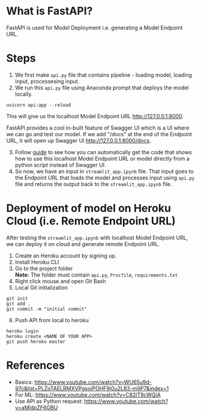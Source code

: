 # What is FastAPI?
FastAPI is used for Model Deployment i.e. generating a Model Endpoint URL.

# Steps
1. We first make `api.py` file that contains pipeline - loading model, loading input, processesing input.
2. We run this `api.py` file using Anaconda prompt that deploys the model locally.
```
uvicorn api:app --reload
```
This will give us the localhost Model Endpoint URL http://127.0.0.1:8000.

FastAPI provides a cool in-built feature of Swagger UI which is a UI where we can go and test our model. If we add "/docs" at the end of the Endpoint URL, it will open up Swagger UI http://127.0.0.1:8000/docs.

3. Follow [guide](https://github.com/AparGarg99/Tutorials/blob/master/FastAPI/Convert%20to%20Python%20request.docx) to see how you can automatically get the code that shows how to use this localhost Model Endpoint URL or model directly from a python script instead of Swagger UI.
4. So now, we have an input in `streamlit_app.ipynb` file. That input goes to the Endpoint URL that loads the model and processes input using `api.py` file and returns the output back to the `streamlit_app.ipynb` file.


# Deployment of model on Heroku Cloud (i.e. Remote Endpoint URL)
After testing the `streamlit_app.ipynb` with localhost Model Endpoint URL, we can deploy it on cloud and generate remote Endpoint URL.

1. Create an Heroku account by signing up.
2. Install Heroku CLI
3. Go to the project folder <br>
<b>Note:</b> The folder must contain `api.py`, `Procfile`, `requirements.txt`
4. Right click mouse and open Git Bash
5. Local Git initialization
```
git init
git add .
git commit -m "initial commit"
```
6. Push API from local to heroku
```
heroku login
heroku create <NAME OF YOUR APP>
git push heroku master
```

# References
* Basics: https://www.youtube.com/watch?v=WU65u9d-97c&list=PLZoTAELRMXVPgsojPOHF9i0u2L83-m9P7&index=1
* For ML: https://www.youtube.com/watch?v=C82lT9cWQiA
* Use API as Python request: https://www.youtube.com/watch?v=aMldpZF6GBU
